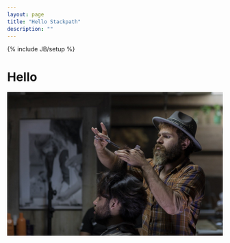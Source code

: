```yaml
---
layout: page
title: "Hello Stackpath"
description: ""
---
```

{% include JB/setup %}

# Hello


<img src="/assets/images/barber-shop.jpg">
